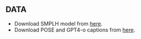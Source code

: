 ## DATA
- Download SMPLH model from [here](https://smpl.is.tue.mpg.de/).
- Download POSE and GPT4-o captions from [here](https://drive.google.com/file/d/1QYgVH2MUM5m5SA0HrE8aPO6NQNrj5X4b/view?usp=sharing).
